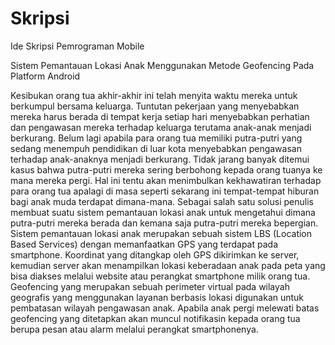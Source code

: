 # Skripsi
Ide Skripsi Pemrograman Mobile

Sistem Pemantauan Lokasi Anak Menggunakan Metode Geofencing Pada Platform Android

Kesibukan orang tua akhir-akhir ini telah menyita waktu mereka untuk berkumpul bersama keluarga. Tuntutan pekerjaan yang menyebabkan mereka harus berada di tempat kerja setiap hari menyebabkan perhatian dan pengawasan mereka terhadap keluarga terutama anak-anak menjadi berkurang. Belum lagi apabila para orang tua memiliki putra-putri yang sedang menempuh pendidikan di luar kota menyebabkan pengawasan terhadap anak-anaknya menjadi berkurang. Tidak jarang banyak ditemui kasus bahwa putra-putri mereka sering berbohong kepada orang tuanya ke mana mereka pergi. Hal ini tentu akan menimbulkan kekhawatiran terhadap para orang tua apalagi di masa seperti sekarang ini tempat-tempat hiburan bagi anak muda terdapat dimana-mana. Sebagai salah satu solusi penulis membuat suatu sistem pemantauan lokasi anak untuk mengetahui dimana putra-putri mereka berada dan kemana saja putra-putri mereka bepergian. Sistem pemantauan lokasi anak merupakan sebuah sistem LBS (Location Based Services) dengan memanfaatkan GPS yang terdapat pada smartphone. Koordinat yang ditangkap oleh GPS dikirimkan ke server, kemudian server akan menampilkan lokasi keberadaan anak pada peta yang bisa diakses melalui website atau perangkat smartphone milik orang tua. Geofencing yang merupakan sebuah perimeter virtual pada wilayah geografis yang menggunakan layanan berbasis lokasi digunakan untuk pembatasan wilayah pengawasan anak. Apabila anak pergi melewati batas geofencing yang ditetapkan akan muncul notifikasin kepada orang tua berupa pesan atau alarm melalui perangkat smartphonenya.
